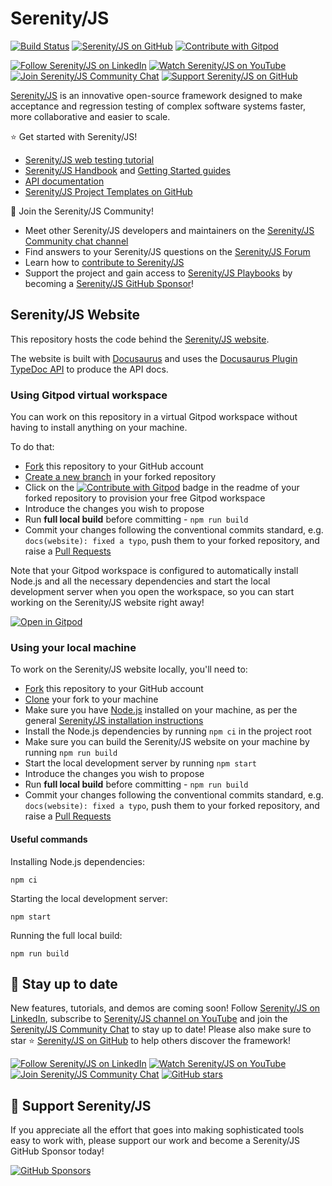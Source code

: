 # Serenity/JS

[![Build Status](https://github.com/serenity-js/serenity-js.org/actions/workflows/main.yaml/badge.svg?branch=main)](https://github.com/serenity-js/serenity-js.org/actions)
[![Serenity/JS on GitHub](https://img.shields.io/badge/github-serenity--js-yellow?logo=github)](https://github.com/serenity-js/)
[![Contribute with Gitpod](https://img.shields.io/badge/Contribute%20with-Gitpod-908a85?logo=gitpod)](https://gitpod.io/from-referrer/)

[![Follow Serenity/JS on LinkedIn](https://img.shields.io/badge/Follow-Serenity%2FJS%20-0077B5?logo=linkedin)](https://www.linkedin.com/company/serenity-js)
[![Watch Serenity/JS on YouTube](https://img.shields.io/badge/Watch-@serenity--js-E62117?logo=youtube)](https://www.youtube.com/@serenity-js)
[![Join Serenity/JS Community Chat](https://img.shields.io/badge/Chat-Serenity%2FJS%20Community-FBD30B?logo=matrix)](https://matrix.to/#/#serenity-js:gitter.im)
[![Support Serenity/JS on GitHub](https://img.shields.io/badge/Support-@serenity--js-703EC8?logo=github)](https://github.com/sponsors/serenity-js)

[Serenity/JS](https://serenity-js.org) is an innovative open-source framework designed to make acceptance and regression testing
of complex software systems faster, more collaborative and easier to scale.

⭐️ Get started with Serenity/JS!
- [Serenity/JS web testing tutorial](https://serenity-js.org/handbook/tutorials/your-first-web-scenario)
- [Serenity/JS Handbook](https://serenity-js.org/handbook) and [Getting Started guides](https://serenity-js.org/handbook/getting-started/)
- [API documentation](https://serenity-js.org/api/core)
- [Serenity/JS Project Templates on GitHub](https://serenity-js.org/handbook/project-templates/)

👋 Join the Serenity/JS Community!
- Meet other Serenity/JS developers and maintainers on the [Serenity/JS Community chat channel](https://matrix.to/#/#serenity-js:gitter.im)
- Find answers to your Serenity/JS questions on the [Serenity/JS Forum](https://github.com/orgs/serenity-js/discussions/categories/how-to)
- Learn how to [contribute to Serenity/JS](https://serenity-js.org/contributing)
- Support the project and gain access to [Serenity/JS Playbooks](https://github.com/serenity-js/playbooks) by becoming a [Serenity/JS GitHub Sponsor](https://github.com/sponsors/serenity-js)!

## Serenity/JS Website

This repository hosts the code behind the [Serenity/JS website](https://serenity-js.org).

The website is built with [Docusaurus](https://docusaurus.io/) and uses
the [Docusaurus Plugin TypeDoc API](https://github.com/milesj/docusaurus-plugin-typedoc-api/) to produce the API docs.

### Using Gitpod virtual workspace

You can work on this repository in a virtual Gitpod workspace without having to install anything on your machine.

To do that:
- [Fork](https://help.github.com/en/github/getting-started-with-github/fork-a-repo) this repository to your GitHub account
- [Create a new branch](https://docs.github.com/en/pull-requests/collaborating-with-pull-requests/proposing-changes-to-your-work-with-pull-requests/creating-and-deleting-branches-within-your-repository) in your forked repository
- Click on the [![Contribute with Gitpod](https://img.shields.io/badge/Contribute%20with-Gitpod-908a85?logo=gitpod)](https://gitpod.io/#https://github.com/serenity-js/serenity-js) badge in the readme of your forked repository to provision your free Gitpod workspace
- Introduce the changes you wish to propose
- Run **full local build** before committing - `npm run build`
- Commit your changes following the conventional commits standard, e.g. `docs(website): fixed a typo`, push them to your forked repository, 
  and raise a [Pull Requests](https://help.github.com/en/github/collaborating-with-issues-and-pull-requests/about-pull-requests)

Note that your Gitpod workspace is configured to automatically install Node.js and all the necessary dependencies and start the local development server
when you open the workspace, so you can start working on the Serenity/JS website right away!

[![Open in Gitpod](https://gitpod.io/button/open-in-gitpod.svg)](https://gitpod.io/from-referrer/)

### Using your local machine

To work on the Serenity/JS website locally, you'll need to:
- [Fork](https://help.github.com/en/github/getting-started-with-github/fork-a-repo) this repository to your GitHub account
- [Clone](https://help.github.com/en/github/creating-cloning-and-archiving-repositories/cloning-a-repository) your fork to your machine
- Make sure you have [Node.js](https://nodejs.org/) installed on your machine, as per the general [Serenity/JS installation instructions](https://serenity-js.org/handbook/installation/)
- Install the Node.js dependencies by running `npm ci` in the project root
- Make sure you can build the Serenity/JS website on your machine by running `npm run build`
- Start the local development server by running `npm start`
- Introduce the changes you wish to propose
- Run **full local build** before committing - `npm run build`
- Commit your changes following the conventional commits standard, e.g. `docs(website): fixed a typo`, push them to your forked repository,
  and raise a [Pull Requests](https://help.github.com/en/github/collaborating-with-issues-and-pull-requests/about-pull-requests)


#### Useful commands

Installing Node.js dependencies:

```
npm ci
```

Starting the local development server:

```
npm start
```

Running the full local build:

```
npm run build
```

## 📣 Stay up to date

New features, tutorials, and demos are coming soon!
Follow [Serenity/JS on LinkedIn](https://www.linkedin.com/company/serenity-js),
subscribe to [Serenity/JS channel on YouTube](https://www.youtube.com/@serenity-js) and join the [Serenity/JS Community Chat](https://matrix.to/#/#serenity-js:gitter.im) to stay up to date!
Please also make sure to star ⭐️ [Serenity/JS on GitHub](https://github.com/serenity-js/serenity-js) to help others discover the framework!

[![Follow Serenity/JS on LinkedIn](https://img.shields.io/badge/Follow-Serenity%2FJS%20-0077B5?logo=linkedin)](https://www.linkedin.com/company/serenity-js)
[![Watch Serenity/JS on YouTube](https://img.shields.io/badge/Watch-@serenity--js-E62117?logo=youtube)](https://www.youtube.com/@serenity-js)
[![Join Serenity/JS Community Chat](https://img.shields.io/badge/Chat-Serenity%2FJS%20Community-FBD30B?logo=matrix)](https://matrix.to/#/#serenity-js:gitter.im)
[![GitHub stars](https://img.shields.io/github/stars/serenity-js/serenity-js?label=Serenity%2FJS&logo=github&style=badge)](https://github.com/serenity-js/serenity-js)

## 💛 Support Serenity/JS

If you appreciate all the effort that goes into making sophisticated tools easy to work with, please support our work and become a Serenity/JS GitHub Sponsor today!

[![GitHub Sponsors](https://img.shields.io/badge/Support%20@serenity%2FJS-703EC8?style=for-the-badge&logo=github&logoColor=white)](https://github.com/sponsors/serenity-js)
